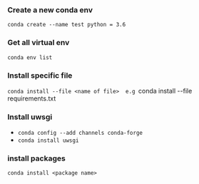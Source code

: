 ### Create a new conda env
`conda create --name test python = 3.6 `

### Get all virtual env 
`conda env list`

### Install specific file
`conda install --file <name of file> 
e.g `conda install --file requirements.txt

### Install uwsgi
- `conda config --add channels conda-forge`
- `conda install uwsgi`

### install packages
`conda install <package name>`
